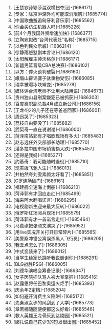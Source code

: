 
1. [王楚钦孙颖莎混双横扫夺冠]-[1686171]
1. [专家：除京沪深外均可能取消限购]-[1685774]
1. [中国歌曲邂逅匈牙利音乐家]-[1685562]
1. [你会买仿生机器人吗]-[1685226]
1. [前4个月我国外贸增速加快]-[1686377]
1. [立陶宛拟改“台湾代表处”名称]-[1685715]
1. [以色列民众示威]-[1686214]
1. [徐静雨怒怼剧本言论]-[1686120]
1. [太阳解雇主帅沃格尔]-[1686177]
1. [新疆男篮晋级CBA总决赛]-[1686102]
1. [以方：停火谈判破裂]-[1686160]
1. [峨眉山辟谣骡子驮重物受伤]-[1686085]
1. [瑞幸被曝冰块霉变]-[1685279]
1. [媒体评台湾老师不让用大陆用语]-[1684673]
1. [贵州独山县刑案嫌犯已被抓获]-[1686303]
1. [百度离职副总裁4月成立新公司]-[1686156]
1. [王龙4岁的儿子还在等爸爸回家]-[1686001]
1. [周迅哭了]-[1685323]
1. [荔枝自由要没了]-[1685882]
1. [武契奇一直在说谢谢]-[1686000]
1. [菏泽南站郭有才唱歌现场有多火]-[1685483]
1. [赵志远任外交部部长助理]-[1685770]
1. [潘多拉中国市场销售额大跌]-[1685457]
1. [还得是我妈]-[1685277]
1. [约基奇：我可能随时退役]-[1685710]
1. [现实版飞驰人生]-[1686013]
1. [井柏然夸刘雯素颜太好看了]-[1685851]
1. [C罗连场破门]-[1686161]
1. [福建舰全速海上倒船]-[1686210]
1. [菏泽郭有才回应走红]-[1685499]
1. [海来阿木翻唱诺言]-[1686295]
1. [电视剧新生迎来最大反转]-[1686022]
1. [俄罗斯红场阅兵现场]-[1685579]
1. [菏泽郭有才一首诺言走红]-[1685464]
1. [马嘉祺把张颂文演哭了]-[1685952]
1. [用live实况开关打开日常碎片]-[1685565]
1. [美警察冲错公寓误杀黑人飞行员]-[1686205]
1. [我丑点怎么了]-[1686305]
1. [中式变装来了]-[1686012]
1. [当学生给家长跳听我说谢谢你]-[1686291]
1. [BLG战胜PSG]-[1686005]
1. [刘德华演唱会筹备记录]-[1686347]
1. [女子医院插队骂人被大爷掌掴]-[1685416]
1. [赵露思将任巴黎奥运火炬手]-[1685393]
1. [庆余年2定档]-[1685204]
1. [如何避开消费主义陷阱]-[1685172]
1. [先秦淑女步的风刮到了大学]-[1685773]
1. [章若楠随随便便都这么好看]-[1685546]
1. [救人英雄王龙骨灰到达陵园]-[1685521]
1. [娜扎说自己花少3的短发很出圈]-[1685452]